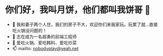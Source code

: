 # 你们好，我叫月饼，他们都叫我饼哥 👋

<!--
**Allen-Bayern/Allen-Bayern** is a ✨ _special_ ✨ repository because its `README.md` (this file) appears on your GitHub profile.

Here are some ideas to get you started:

- 🔭 I’m currently working on ...
- 🌱 I’m currently learning ...
- 👯 I’m looking to collaborate on ...
- 🤔 I’m looking for help with ...
- 💬 Ask me about ...
- 📫 How to reach me: ...
- 😄 Pronouns: ...
- ⚡ Fun fact: ...
-->

- 🔭 我和妻子两个人住，我们的房子不大，欢迎你们来我家玩。玩累了就...直接吃火锅没问题的！
- 🌱 志在成为一名超勇的前端工程师
- 🍖 爱吃火锅、爱吃韩料、爱吃炒菜
- 📫 mailto: nobodyplay@yeah.net